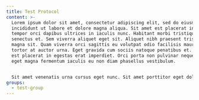```yaml
---
title: Test Protocol
content: >-
  Lorem ipsum dolor sit amet, consectetur adipiscing elit, sed do eiusmod tempor
  incididunt ut labore et dolore magna aliqua. Sit amet est placerat in. Ac odio
  tempor orci dapibus ultrices in iaculis nunc. Habitant morbi tristique
  senectus et. Sem viverra aliquet eget sit. Aliquet nibh praesent tristique
  magna sit. Quam viverra orci sagittis eu volutpat odio facilisis mauris. Enim
  tortor at auctor urna. Eget gravida cum sociis natoque penatibus et. Sit amet
  est placerat in egestas erat imperdiet. Orci porta non pulvinar neque. Justo
  eget magna fermentum iaculis eu non diam phasellus vestibulum.


  Sit amet venenatis urna cursus eget nunc. Sit amet porttitor eget dolor morbi. Volutpat est velit egestas dui id ornare arcu odio ut. Facilisi cras fermentum odio eu feugiat. Aliquet porttitor lacus luctus accumsan tortor. Sed libero enim sed faucibus turpis in eu mi bibendum. Sed risus pretium quam vulputate dignissim suspendisse in. Ut lectus arcu bibendum at varius vel pharetra. Euismod in pellentesque massa placerat duis ultricies lacus sed turpis. Aliquam ultrices sagittis orci a scelerisque purus semper eget duis. Amet cursus sit amet dictum sit amet justo donec enim. A cras semper auctor neque vitae. Eu nisl nunc mi ipsum faucibus vitae aliquet. Vitae proin sagittis nisl rhoncus mattis rhoncus urna neque viverra. Vulputate odio ut enim blandit volutpat maecenas volutpat blandit aliquam.
groups:
  - test-group
---
```

